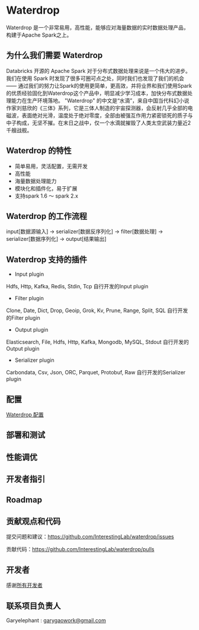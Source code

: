 # Waterdrop

Waterdrop 是一个非常易用，高性能，能够应对海量数据的实时数据处理产品，构建于Apache Spark之上。

## 为什么我们需要 Waterdrop

Databricks 开源的 Apache Spark 对于分布式数据处理来说是一个伟大的进步。我们在使用 Spark 时发现了很多可圈可点之处，同时我们也发现了我们的机会 —— 通过我们的努力让Spark的使用更简单，更高效，并将业界和我们使用Spark的优质经验固化到Waterdrop这个产品中，明显减少学习成本，加快分布式数据处理能力在生产环境落地。
"Waterdrop" 的中文是“水滴”，来自中国当代科幻小说作家刘慈欣的《三体》系列，它是三体人制造的宇宙探测器，会反射几乎全部的电磁波，表面绝对光滑，温度处于绝对零度，全部由被强互作用力紧密锁死的质子与中子构成，无坚不摧。在末日之战中，仅一个水滴就摧毁了人类太空武装力量近2千艘战舰。

## Waterdrop 的特性

* 简单易用，灵活配置，无需开发
* 高性能
* 海量数据处理能力
* 模块化和插件化，易于扩展
* 支持spark 1.6 ～ spark 2.x

## Waterdrop 的工作流程

input[数据源输入] -> serializer[数据反序列化] -> filter[数据处理] -> serializer[数据序列化] -> output[结果输出]

## Waterdrop 支持的插件

* Input plugin

Hdfs, Http, Kafka, Redis, Stdin, Tcp
自行开发的Input plugin

* Filter plugin

Clone, Date, Dict, Drop, Geoip, Grok, Kv, Prune, Range, Split, SQL
自行开发的Filter plugin

* Output plugin

Elasticsearch, File, Hdfs, Http, Kafka, Mongodb, MySQL, Stdout
自行开发的Output plugin

* Serializer plugin

Carbondata, Csv, Json, ORC, Parquet, Protobuf, Raw
自行开发的Serializer plugin

## 配置

[Waterdrop 配置](./docs/english/index.md)

## 部署和测试

## 性能调优

## 开发者指引

## Roadmap

## 贡献观点和代码

提交问题和建议：https://github.com/InterestingLab/waterdrop/issues

贡献代码：https://github.com/InterestingLab/waterdrop/pulls

## 开发者

感谢[所有开发者](https://github.com/InterestingLab/waterdrop/graphs/contributors)

## 联系项目负责人

Garyelephant : garygaowork@gmail.com
